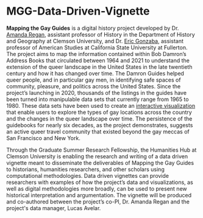 # MGG-Data-Driven-Vignette

**Mapping the Gay Guides** is a digital history project developed by Dr. [Amanda Regan](https://github.com/regan008), assistant professor of History in the Department of History and Geography at Clemson University, and Dr. [Eric Gonzaba](https://amst.fullerton.edu/faculty/e_gonzaba.aspx), assistant professor of American Studies at California State University at Fullerton. The project aims to map the information contained within Bob Damron’s Address Books that circulated between 1964 and 2021 to understand the extension of the queer landscape in the United States in the late twentieth century and how it has changed over time. The Damron Guides helped queer people, and in particular gay men, in identifying safe spaces of community, pleasure, and politics across the United States. Since the project’s launching in 2020, thousands of the listings in the guides have been turned into manipulable data sets that currently range from 1965 to 1980. These data sets have been used to create an [interactive visualization](https://www.mappingthegayguides.org/viz/map/) that enable users to explore the types of gay locations across the country and the changes in the queer landscape over time. The persistence of the guidebooks for nearly six decades, as the project demonstrates, suggests an active queer travel community that existed beyond the gay meccas of San Francisco and New York.

Through the Graduate Summer Research Fellowship, the Humanities Hub at Clemson University is enabling the research and writing of a data driven vignette meant to disseminate the deliverables of Mapping the Gay Guides to historians, humanities researchers, and other scholars using computational methodologies. Data driven vignettes can provide researchers with examples of how the project’s data and visualizations, as well as digital methodologies more broadly, can be used to present new historical interpretation and argumentation. The vignette will be produced and co-authored between the project’s co-PI, Dr. Amanda Regan and the project's data manager, Lucas Avelar.

